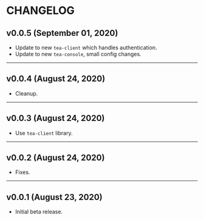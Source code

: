 # CHANGELOG


## v0.0.5 (September 01, 2020)

- Update to new `tea-client` which handles authentication.
- Update to new `tea-console`, small config changes.


---


## v0.0.4 (August 24, 2020)

- Cleanup.


---


## v0.0.3 (August 24, 2020)

- Use `tea-client` library.


---


## v0.0.2 (August 24, 2020)

- Fixes.


---


## v0.0.1 (August 23, 2020)

- Initial beta release. 
